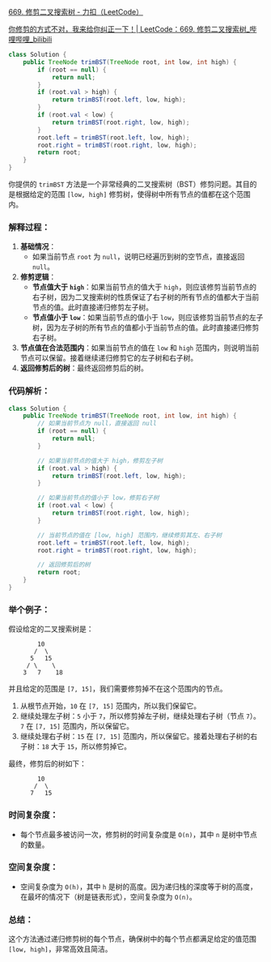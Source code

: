 [669. 修剪二叉搜索树 - 力扣（LeetCode）](https://leetcode.cn/problems/trim-a-binary-search-tree/description/)



[你修剪的方式不对，我来给你纠正一下！| LeetCode：669. 修剪二叉搜索树_哔哩哔哩_bilibili](https://www.bilibili.com/video/BV17P41177ud/?share_source=copy_web&vd_source=96c1635797a0d7626fb60e973a29da38)

```java
class Solution {
    public TreeNode trimBST(TreeNode root, int low, int high) {
        if (root == null) {
            return null;
        }
        if (root.val > high) {
            return trimBST(root.left, low, high);
        }
        if (root.val < low) {
            return trimBST(root.right, low, high);
        }
        root.left = trimBST(root.left, low, high);
        root.right = trimBST(root.right, low, high);
        return root;
    }
}
```

你提供的 `trimBST` 方法是一个非常经典的二叉搜索树（BST）修剪问题。其目的是根据给定的范围 `[low, high]` 修剪树，使得树中所有节点的值都在这个范围内。

### 解释过程：

1. **基础情况**：
   - 如果当前节点 `root` 为 `null`，说明已经遍历到树的空节点，直接返回 `null`。
2. **修剪逻辑**：
   - **节点值大于 `high`**：如果当前节点的值大于 `high`，则应该修剪当前节点的右子树，因为二叉搜索树的性质保证了右子树的所有节点的值都大于当前节点的值。此时直接递归修剪左子树。
   - **节点值小于 `low`**：如果当前节点的值小于 `low`，则应该修剪当前节点的左子树，因为左子树的所有节点的值都小于当前节点的值。此时直接递归修剪右子树。
3. **节点值在合法范围内**：如果当前节点的值在 `low` 和 `high` 范围内，则说明当前节点可以保留。接着继续递归修剪它的左子树和右子树。
4. **返回修剪后的树**：最终返回修剪后的树。

### 代码解析：

```java
class Solution {
    public TreeNode trimBST(TreeNode root, int low, int high) {
        // 如果当前节点为 null，直接返回 null
        if (root == null) {
            return null;
        }

        // 如果当前节点的值大于 high，修剪左子树
        if (root.val > high) {
            return trimBST(root.left, low, high);
        }

        // 如果当前节点的值小于 low，修剪右子树
        if (root.val < low) {
            return trimBST(root.right, low, high);
        }

        // 当前节点的值在 [low, high] 范围内，继续修剪其左、右子树
        root.left = trimBST(root.left, low, high);
        root.right = trimBST(root.right, low, high);

        // 返回修剪后的树
        return root;
    }
}
```

### 举个例子：

假设给定的二叉搜索树是：

```
        10
       /  \
      5   15
     / \    \
    3   7    18
```

并且给定的范围是 `[7, 15]`，我们需要修剪掉不在这个范围内的节点。

1. 从根节点开始，`10` 在 `[7, 15]` 范围内，所以我们保留它。
2. 继续处理左子树：`5` 小于 `7`，所以修剪掉左子树，继续处理右子树（节点 `7`）。`7` 在 `[7, 15]` 范围内，所以保留它。
3. 继续处理右子树：`15` 在 `[7, 15]` 范围内，所以保留它。接着处理右子树的右子树：`18` 大于 `15`，所以修剪掉它。

最终，修剪后的树如下：

```
        10
       /  \
      7   15
```

### 时间复杂度：

- 每个节点最多被访问一次，修剪树的时间复杂度是 `O(n)`，其中 `n` 是树中节点的数量。

### 空间复杂度：

- 空间复杂度为 `O(h)`，其中 `h` 是树的高度。因为递归栈的深度等于树的高度，在最坏的情况下（树是链表形式），空间复杂度为 `O(n)`。

### 总结：

这个方法通过递归修剪树的每个节点，确保树中的每个节点都满足给定的值范围 `[low, high]`，非常高效且简洁。